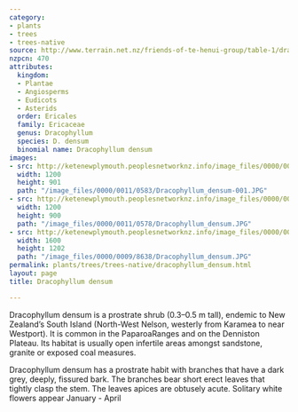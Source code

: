 ```yaml
---
category:
- plants
- trees
- trees-native
source: http://www.terrain.net.nz/friends-of-te-henui-group/table-1/dracophyllum-densum.html
nzpcn: 470
attributes:
  kingdom:
  - Plantae
  - Angiosperms
  - Eudicots
  - Asterids
  order: Ericales
  family: Ericaceae
  genus: Dracophyllum
  species: D. densum
  binomial name: Dracophyllum densum
images:
- src: http://ketenewplymouth.peoplesnetworknz.info/image_files/0000/0011/0583/Dracophyllum_densum-001.JPG
  width: 1200
  height: 901
  path: "/image_files/0000/0011/0583/Dracophyllum_densum-001.JPG"
- src: http://ketenewplymouth.peoplesnetworknz.info/image_files/0000/0011/0578/Dracophyllum_densum.JPG
  width: 1200
  height: 900
  path: "/image_files/0000/0011/0578/Dracophyllum_densum.JPG"
- src: http://ketenewplymouth.peoplesnetworknz.info/image_files/0000/0009/8638/Dracophyllum_densum.JPG
  width: 1600
  height: 1202
  path: "/image_files/0000/0009/8638/Dracophyllum_densum.JPG"
permalink: plants/trees/trees-native/dracophyllum_densum.html
layout: page
title: Dracophyllum densum

---
```

Dracophyllum densum is a prostrate shrub (0.3–0.5 m tall), endemic to New Zealand’s South Island (North-West Nelson, westerly from Karamea to near Westport). It is common in the PaparoaRanges and on the Denniston Plateau. Its habitat is usually open infertile areas amongst sandstone, granite or exposed coal measures.

Dracophyllum densum has a prostrate habit with branches that have a dark grey, deeply, fissured bark. The branches bear short erect leaves that tightly clasp the stem. The leaves apices are obtusely acute.
Solitary white flowers appear January - April
